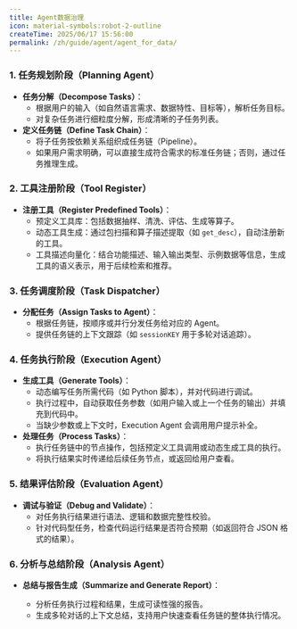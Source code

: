 ```yaml
---
title: Agent数据治理
icon: material-symbols:robot-2-outline
createTime: 2025/06/17 15:56:00
permalink: /zh/guide/agent/agent_for_data/
---
```


### 1. **任务规划阶段（Planning Agent）**

- **任务分解（Decompose Tasks）**：
  - 根据用户的输入（如自然语言需求、数据特性、目标等），解析任务目标。
  - 对复杂任务进行细粒度分解，形成清晰的子任务列表。
- **定义任务链（Define Task Chain）**：
  - 将子任务按依赖关系组织成任务链（Pipeline）。
  - 如果用户需求明确，可以直接生成符合需求的标准任务链；否则，通过任务推理生成。

### 2. **工具注册阶段（Tool Register）**

- **注册工具（Register Predefined Tools）**： 
  - 预定义工具库：包括数据抽样、清洗、评估、生成等算子。
  - 动态工具生成：通过包扫描和算子描述提取（如 `get_desc`），自动注册新的工具。
  - 工具描述向量化：结合功能描述、输入输出类型、示例数据等信息，生成工具的语义表示，用于后续检索和推荐。

### 3. **任务调度阶段（Task Dispatcher）**

- **分配任务（Assign Tasks to Agent）**： 
  - 根据任务链，按顺序或并行分发任务给对应的 Agent。
  - 提供任务链的上下文跟踪（如 `sessionKEY` 用于多轮对话追踪）。

### 4. **任务执行阶段（Execution Agent）**

- **生成工具（Generate Tools）**：
  - 动态编写任务所需代码（如 Python 脚本），并对代码进行调试。
  - 执行过程中，自动获取任务参数（如用户输入或上一个任务的输出）并填充到代码中。
  - 当缺少参数或上下文时，Execution Agent 会调用用户提示补全。
- **处理任务（Process Tasks）**：
  - 执行任务链中的节点操作，包括预定义工具调用或动态生成工具的执行。
  - 将执行结果实时传递给后续任务节点，或返回给用户查看。

### 5. **结果评估阶段（Evaluation Agent）**

- **调试与验证（Debug and Validate）**： 
  - 对任务执行结果进行语法、逻辑和数据完整性校验。
  - 针对代码型任务，检查代码运行结果是否符合预期（如返回符合 JSON 格式的结果）。

### 6. **分析与总结阶段（Analysis Agent）**

- **总结与报告生成（Summarize and Generate Report）**： 

  - 分析任务执行过程和结果，生成可读性强的报告。
  - 生成多轮对话的上下文总结，支持用户快速查看任务链的整体执行情况。

  